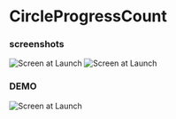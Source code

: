 # CircleProgressCount

### screenshots
![Screen at Launch](https://github.com/mynasmah/CircleProgressCount/blob/master/image/image_1.png)
![Screen at Launch](https://github.com/mynasmah/CircleProgressCount/blob/master/image/image_2.png)

### DEMO
![Screen at Launch](https://github.com/mynasmah/CircleProgressCount/blob/master/image/image_3.gif)

